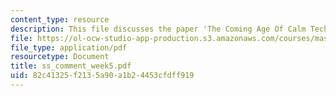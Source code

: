 ```yaml
---
content_type: resource
description: This file discusses the paper 'The Coming Age Of Calm Technology'.
file: https://ol-ocw-studio-app-production.s3.amazonaws.com/courses/mas-961-ambient-intelligence-spring-2005/82c41325f2135a90a1b24453cfdff919_ss_comment_week5.pdf
file_type: application/pdf
resourcetype: Document
title: ss_comment_week5.pdf
uid: 82c41325-f213-5a90-a1b2-4453cfdff919
---
```

